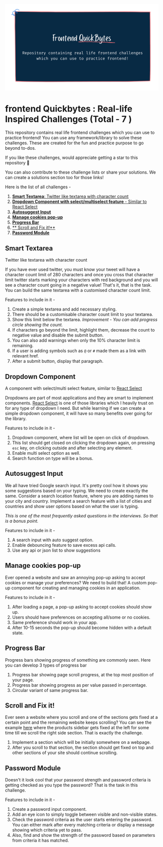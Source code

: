 ![Frontend QuickBytes](bg.png)

# frontend Quickbytes : Real-life Inspired Challenges (Total - 7 )

This repository contains real life frontend challenges which you can use to practice frontend! You can use any framework/library to solve these challenges. These are created for the fun and practice purpose to go beyond to-dos.

If you like these challenges, would appreciate getting a star to this repository 🌟

You can also contribute to these challenge lists or share your solutions. We can create a solutions section too for those links!

Here is the list of all challenges -

1. [**Smart Textarea**: Twitter like textarea with character count](#smart-textarea)
2. [**Dropdown Component with select/multiselect feature** - Similar to React Select](#dropdown-component)
3. [**Autosuggest Input**](#autosuggest-input)
4. [**Manage cookies pop-up**](#manage-cookies-pop-up)
5. [**Progress Bar**](#progress-bar)
6. [** Scroll and Fix it!**](#scroll-and-fix-it)
7. [**Password Module**](#password-module)

## Smart Textarea

Twitter like textarea with character count

If you have ever used twitter, you must know your tweet will have a character count limit of 280 characters and once you cross that character limit twitter starts marking your characters with red background and you will see a character count going in a negative value! That's it, that is the task. You can build the same textarea with a customised character count limit.

Features to include in it -

1. Create a simple textarea and add necessary styling.
2. There should be a customisable character count limit to your textarea.
3. Show this limit below the textarea. _Improvement - You can add progress circle showing the count._
4. If characters go beyond the limit, highlight them, decrease the count to negative value and disable the submit button.
5. You can also add warnings when only the 10% character limit is remaining.
6. If a user is adding symbols such as `@` or `#` made them as a link with relevant href.
7. After a submit button, display that paragraph.

## Dropdown Component

A component with select/multi select feature, similar to [React Select](https://react-select.com/home)

Dropdowns are part of most applications and they are smart to implement components. [React Select](https://react-select.com/home) is one of those libraries which I heavily trust on for any type of dropdown I need. But while learning if we can create a simple dropdown component, it will have so many benefits over going for the library.

Features to include in it -

1. Dropdown component, where list will be open on click of dropdown.
2. This list should get closed on clicking the dropdown again, on pressing `esc` key, on clicking outside and after selecting any element.
3. Enable multi select option as well.
4. Search function on type will be a bonus.

## Autosuggest Input

We all have tried Google search input. It's pretty cool how it shows you some suggestions based on your typing. We need to create exactly the same. Consider a search location feature, where you are adding names to your city and country. Implement a search feature with a list of cities and countries and show user options based on what the user is typing.

_This is one of the most frequently asked questions in the interviews. So that is a bonus point._

Features to include in it -

1. A search input with auto suggest option.
2. Enable debouncing feature to save excess api calls.
3. Use any api or json list to show suggestions

## Manage cookies pop-up

Ever opened a website and saw an annoying pop-up asking to accept cookies or manage your preferences? We need to build that! A custom pop-up component for creating and managing cookies in an application.

Features to include in it -

1. After loading a page, a pop-up asking to accept cookies should show up.
2. Users should have preferences on accepting all/some or no cookies.
3. Same preference should work in your app.
4. After 10-15 seconds the pop-up should become hidden with a default state.

## Progress Bar

Progress bars showing progress of something are commonly seen. Here you can develop 3 types of progress bar

1. Progress bar showing page scroll progress, at the top most position of your page.
2. Progress bar showing progress as per value passed in percentage.
3. Circular variant of same progress bar.

## Scroll and Fix it!

Ever seen a website where you scroll and one of the sections gets fixed at a certain point and the remaining website keeps scrolling? You can see the example [here](https://store.google.com/in/?hl=en-GB) where the products sidebar gets fixed at the left for some time till we scroll the right side section. That is exactly the challenge.

1. Implement a section which will be initially somewhere on a webpage.
2. After you scroll to that section, the section should get fixed on top and other sections of your site should continue scrolling.

## Password Module

Doesn't it look cool that your password strength and password criteria is getting checked as you type the password? That is the task in this challenge.

Features to include in it -

1. Create a password input component.
2. Add an eye icon to simply toggle between visible and non-visible states.
3. Check the password criteria as the user starts entering the password. You can either mark after every matching criteria or display a message showing which criteria yet to pass.
4. Also, find and show the strength of the password based on parameters from criteria it has matched.
